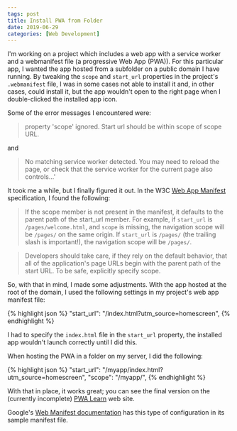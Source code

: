 ```yaml
---
tags: post
title: Install PWA from Folder
date: 2019-06-29
categories: [Web Development]
---
```


I'm working on a project which includes a web app with a service worker and a webmanifest file (a progressive Web App (PWA)). For this particular app, I wanted the app hosted from a subfolder on a public domain I have running. By tweaking the `scope` and `start_url` properties in the project's `.webmanifest` file, I was in some cases not able to install it and, in other cases, could install it, but the app wouldn't open to the right page when I double-clicked the installed app icon.

Some of the error messages I encountered were:

> property 'scope' ignored. Start url should be within scope of scope URL.

and

> No matching service worker detected. You may need to reload the page, or check that the service worker for the current page also controls...'

It took me a while, but I finally figured it out. In the W3C [Web App Manifest](https://www.w3.org/TR/appmanifest/#navigation-scope) specification, I found the following:

> If the scope member is not present in the manifest, it defaults to the parent path of the start_url member. For example, if `start_url` is `/pages/welcome.html`, and `scope` is missing, the navigation scope will be `/pages/` on the same origin. If `start_url` is `/pages/` (the trailing slash is important!), the navigation scope will be `/pages/`.

> Developers should take care, if they rely on the default behavior, that all of the application's page URLs begin with the parent path of the start URL. To be safe, explicitly specify scope.

So, with that in mind, I made some adjustments. With the app hosted at the root of the domain, I used the following settings in my project's web app manifest file:

{% highlight json %}
 "start_url": "/index.html?utm_source=homescreen",
{% endhighlight %}

I had to specify the `index.html` file in the `start_url` property, the installed app wouldn't launch correctly until I did this.

When hosting the PWA in a folder on my server, I did the following:

{% highlight json %}
  "start_url": "/myapp/index.html?utm_source=homescreen",
  "scope": "/myapp/",
{% endhighlight %}

With that in place, it works great; you can see the final version on the (currently incomplete) [PWA Learn](https://pwalearn.com/tipcalc/) web site.

Google's [Web Manifest documentation](https://developers.google.com/web/fundamentals/web-app-manifest/) has this type of configuration in its sample manifest file.
